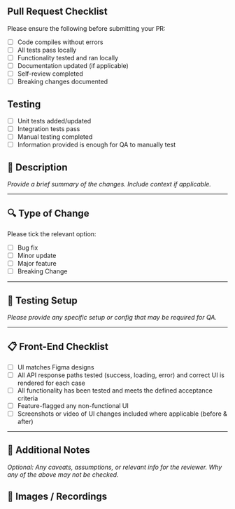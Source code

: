 ## Pull Request Checklist

Please ensure the following before submitting your PR:

- [ ] Code compiles without errors
- [ ] All tests pass locally
- [ ] Functionality tested and ran locally
- [ ] Documentation updated (if applicable)
- [ ] Self-review completed
- [ ] Breaking changes documented

## Testing

- [ ] Unit tests added/updated
- [ ] Integration tests pass
- [ ] Manual testing completed
- [ ] Information provided is enough for QA to manually test

## 📝 Description

_Provide a brief summary of the changes. Include context if applicable._

---

## 🔍 Type of Change

Please tick the relevant option:

- [ ] Bug fix
- [ ] Minor update
- [ ] Major feature
- [ ] Breaking Change

---

## 🧪 Testing Setup

_Please provide any specific setup or config that may be required for QA._

---

## 📋 Front-End Checklist

- [ ] UI matches Figma designs
- [ ] All API response paths tested (success, loading, error) and correct UI is rendered for each case
- [ ] All functionality has been tested and meets the defined acceptance criteria
- [ ] Feature-flagged any non-functional UI
- [ ] Screenshots or video of UI changes included where applicable (before & after)

---

## 📝 Additional Notes

_Optional: Any caveats, assumptions, or relevant info for the reviewer. Why any of the above may not be checked._

## 📸 Images / Recordings
